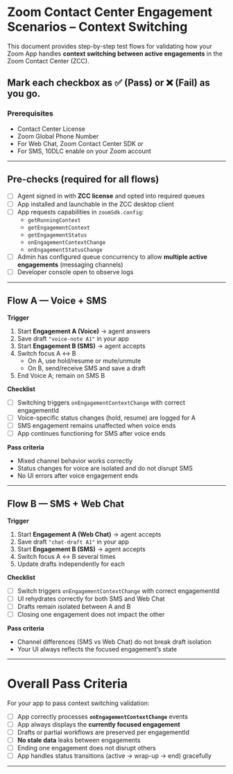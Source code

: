 # Zoom Contact Center Engagement Scenarios – Context Switching

This document provides step-by-step test flows for validating how your Zoom App handles **context switching between active engagements** in the Zoom Contact Center (ZCC).  

Mark each checkbox as ✅ (Pass) or ❌ (Fail) as you go.
---
### Prerequisites
* Contact Center License
* Zoom Global Phone Number
* For Web Chat, Zoom Contact Center SDK or
* For SMS, 10DLC enable on your Zoom account 
  
---

## Pre-checks (required for all flows)

- [ ] Agent signed in with **ZCC license** and opted into required queues  
- [ ] App installed and launchable in the ZCC desktop client  
- [ ] App requests capabilities in `zoomSdk.config`:
  - `getRunningContext`
  - `getEngagementContext`
  - `getEngagementStatus`
  - `onEngagementContextChange`
  - `onEngagementStatusChange`  
- [ ] Admin has configured queue concurrency to allow **multiple active engagements** (messaging channels)  
- [ ] Developer console open to observe logs  

---

## Flow A — Voice + SMS

**Trigger**

1. Start **Engagement A (Voice)** → agent answers  
2. Save draft `"voice-note A1"` in your app  
3. Start **Engagement B (SMS)** → agent accepts  
4. Switch focus A ↔ B  
   - On A, use hold/resume or mute/unmute  
   - On B, send/receive SMS and save a draft  
5. End Voice A; remain on SMS B  

**Checklist**

- [ ] Switching triggers `onEngagementContextChange` with correct engagementId  
- [ ] Voice-specific status changes (hold, resume) are logged for A  
- [ ] SMS engagement remains unaffected when voice ends  
- [ ] App continues functioning for SMS after voice ends  

**Pass criteria**

- Mixed channel behavior works correctly  
- Status changes for voice are isolated and do not disrupt SMS  
- No UI errors after voice engagement ends  

---

## Flow B — SMS + Web Chat

**Trigger**

1. Start **Engagement A (Web Chat)** → agent accepts  
2. Save draft `"chat-draft A1"` in your app  
3. Start **Engagement B (SMS)** → agent accepts  
4. Switch focus A ↔ B several times  
5. Update drafts independently for each  

**Checklist**

- [ ] Switch triggers `onEngagementContextChange` with correct engagementId  
- [ ] UI rehydrates correctly for both SMS and Web Chat  
- [ ] Drafts remain isolated between A and B  
- [ ] Closing one engagement does not impact the other  

**Pass criteria**

- Channel differences (SMS vs Web Chat) do not break draft isolation  
- Your UI always reflects the focused engagement’s state  

---

# Overall Pass Criteria

For your app to pass context switching validation:

- [ ] App correctly processes **`onEngagementContextChange`** events  
- [ ] App always displays the **currently focused engagement**  
- [ ] Drafts or partial workflows are preserved per engagementId  
- [ ] **No stale data** leaks between engagements  
- [ ] Ending one engagement does not disrupt others  
- [ ] App handles status transitions (active → wrap-up → end) gracefully  

---
